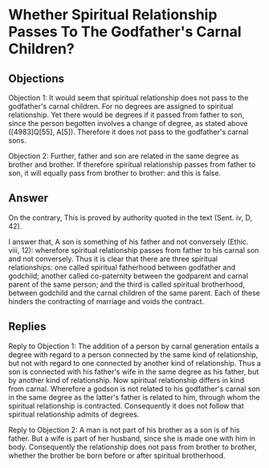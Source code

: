 # Whether Spiritual Relationship Passes To The Godfather's Carnal Children?

## Objections

Objection 1: It would seem that spiritual relationship does not pass to the godfather's carnal children. For no degrees are assigned to spiritual relationship. Yet there would be degrees if it passed from father to son, since the person begotten involves a change of degree, as stated above ([4983]Q[55], A[5]). Therefore it does not pass to the godfather's carnal sons.

Objection 2: Further, father and son are related in the same degree as brother and brother. If therefore spiritual relationship passes from father to son, it will equally pass from brother to brother: and this is false.

## Answer

On the contrary, This is proved by authority quoted in the text (Sent. iv, D, 42).

I answer that, A son is something of his father and not conversely (Ethic. viii, 12): wherefore spiritual relationship passes from father to his carnal son and not conversely. Thus it is clear that there are three spiritual relationships: one called spiritual fatherhood between godfather and godchild; another called co-paternity between the godparent and carnal parent of the same person; and the third is called spiritual brotherhood, between godchild and the carnal children of the same parent. Each of these hinders the contracting of marriage and voids the contract.

## Replies

Reply to Objection 1: The addition of a person by carnal generation entails a degree with regard to a person connected by the same kind of relationship, but not with regard to one connected by another kind of relationship. Thus a son is connected with his father's wife in the same degree as his father, but by another kind of relationship. Now spiritual relationship differs in kind from carnal. Wherefore a godson is not related to his godfather's carnal son in the same degree as the latter's father is related to him, through whom the spiritual relationship is contracted. Consequently it does not follow that spiritual relationship admits of degrees.

Reply to Objection 2: A man is not part of his brother as a son is of his father. But a wife is part of her husband, since she is made one with him in body. Consequently the relationship does not pass from brother to brother, whether the brother be born before or after spiritual brotherhood.